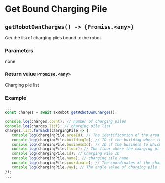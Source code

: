 # Get Bound Charging Pile

## `getRobotOwnCharges() -> {Promise.<any>}`

Get the list of charging piles bound to the robot

### Parameters

none

### Return value `Promise.<any>`

Charging pile list

### Example

```javascript
...
const charges = await axRobot.getRobotOwnCharges();

console.log(charges.count); // number of charging piles
console.log(charges.list); // charging pile list
charges.list.forEach(chargingPile => {
   console.log(chargingPile.areaId); // The identification of the area where the charging pile is located
   console.log(chargingPile.buildingId); // ID of the building where the charging pile is located
   console.log(chargingPile.businessId); // ID of the business to which the charging pile belongs
   console.log(chargingPile.floor); // The floor where the charging pile is located
   console.log(chargingPile.id); // Charging Pile ID
   console.log(chargingPile.name); // charging pile name
   console.log(chargingPile.coordinate); // The coordinates of the charging pile, the format is [x, y]; such as [13.411045089526397,-6.95027412476179]
   console.log(chargingPile.yaw); // The angle value of charging pile facing Unit: degree
});
...
```
